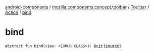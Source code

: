 [android-components](../../../index.md) / [mozilla.components.concept.toolbar](../../index.md) / [Toolbar](../index.md) / [Action](index.md) / [bind](./bind.md)

# bind

`abstract fun bind(view: <ERROR CLASS>): `[`Unit`](https://kotlinlang.org/api/latest/jvm/stdlib/kotlin/-unit/index.html) [(source)](https://github.com/mozilla-mobile/android-components/blob/master/components/concept/toolbar/src/main/java/mozilla/components/concept/toolbar/Toolbar.kt#L174)